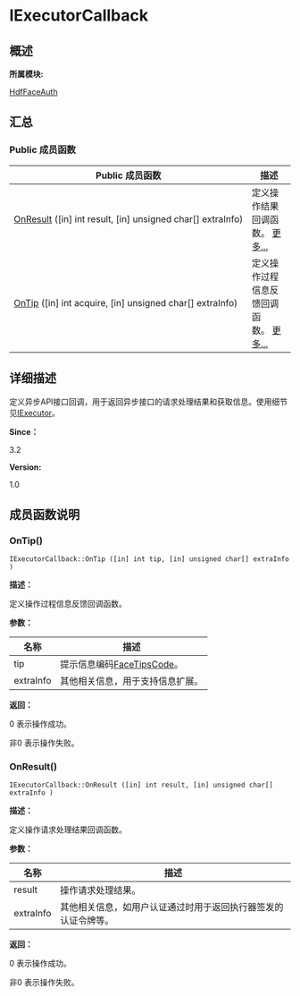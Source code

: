 # IExecutorCallback


## **概述**

**所属模块:**

[HdfFaceAuth](_hdf_face_auth.md)


## **汇总**


### Public 成员函数

  | Public&nbsp;成员函数 | 描述 | 
| -------- | -------- |
| [OnResult](#onresult)&nbsp;([in]&nbsp;int&nbsp;result,&nbsp;[in]&nbsp;unsigned&nbsp;char[]&nbsp;extraInfo) | 定义操作结果回调函数。&nbsp;[更多...](#onresult) | 
| [OnTip](#ontip)&nbsp;([in]&nbsp;int&nbsp;acquire,&nbsp;[in]&nbsp;unsigned&nbsp;char[]&nbsp;extraInfo) | 定义操作过程信息反馈回调函数。&nbsp;[更多...](#ontip) | 


## **详细描述**

定义异步API接口回调，用于返回异步接口的请求处理结果和获取信息。使用细节见[IExecutor](interface_i_executor.md)。

**Since：**

3.2

**Version:**

1.0


## **成员函数说明**


### OnTip()

  
```
IExecutorCallback::OnTip ([in] int tip, [in] unsigned char[] extraInfo )
```

**描述：**

定义操作过程信息反馈回调函数。

**参数：**

  | 名称 | 描述 | 
| -------- | -------- |
| tip | 提示信息编码[FaceTipsCode](_hdf_face_auth.md#facetipscode)。 |
| extraInfo | 其他相关信息，用于支持信息扩展。 | 

**返回：**

0 表示操作成功。

非0 表示操作失败。


### OnResult()

  
```
IExecutorCallback::OnResult ([in] int result, [in] unsigned char[] extraInfo )
```

**描述：**

定义操作请求处理结果回调函数。

**参数：**

  | 名称 | 描述 | 
| -------- | -------- |
| result | 操作请求处理结果。 | 
| extraInfo | 其他相关信息，如用户认证通过时用于返回执行器签发的认证令牌等。 | 

**返回：**

0 表示操作成功。

非0 表示操作失败。

